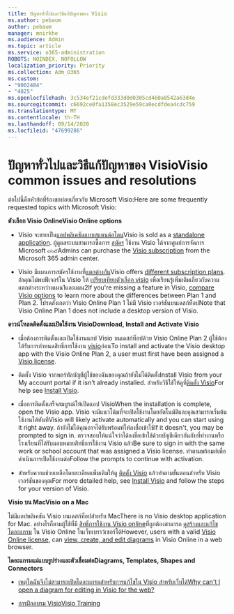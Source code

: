```yaml
---
title: ปัญหาทั่วไปและวิธีแก้ปัญหาของ Visio
ms.author: pebaum
author: pebaum
manager: mnirkhe
ms.audience: Admin
ms.topic: article
ms.service: o365-administration
ROBOTS: NOINDEX, NOFOLLOW
localization_priority: Priority
ms.collection: Adm_O365
ms.custom:
- "9002484"
- "4825"
ms.openlocfilehash: 3c534ef21cdefd333d0d0305cd460a0542a63d4e
ms.sourcegitcommit: c6692ce0fa1358ec3529e59ca0ecdfdea4cdc759
ms.translationtype: MT
ms.contentlocale: th-TH
ms.lasthandoff: 09/14/2020
ms.locfileid: "47699286"
---
```

# <a name="visio-common-issues-and-resolutions"></a><span data-ttu-id="e3cc1-102">ปัญหาทั่วไปและวิธีแก้ปัญหาของ Visio</span><span class="sxs-lookup"><span data-stu-id="e3cc1-102">Visio common issues and resolutions</span></span>

<span data-ttu-id="e3cc1-103">ต่อไปนี้คือหัวข้อที่ร้องขอบ่อยเกี่ยวกับ Microsoft Visio:</span><span class="sxs-lookup"><span data-stu-id="e3cc1-103">Here are some frequently requested topics with Microsoft Visio:</span></span>

<span data-ttu-id="e3cc1-104">**ตัวเลือก Visio Online**</span><span class="sxs-lookup"><span data-stu-id="e3cc1-104">**Visio Online options**</span></span>

- <span data-ttu-id="e3cc1-105">Visio จะขายเป็น[แอปพลิเคชันแบบสแตนด์อโลน](https://products.office.com/visio/flowchart-software)</span><span class="sxs-lookup"><span data-stu-id="e3cc1-105">Visio is sold as a [standalone application](https://products.office.com/visio/flowchart-software).</span></span> <span data-ttu-id="e3cc1-106">ผู้ดูแลระบบสามารถซื้อการ [สมัคร](https://docs.microsoft.com/alchemyinsights/purchase-visio-subscription) ใช้งาน Visio ได้จากศูนย์การจัดการ Microsoft ๓๖๕</span><span class="sxs-lookup"><span data-stu-id="e3cc1-106">Admins can purchase the [Visio subscription](https://docs.microsoft.com/alchemyinsights/purchase-visio-subscription) from the Microsoft 365 admin center.</span></span>

- <span data-ttu-id="e3cc1-107">Visio มีแผนการสมัครใช้งานที่[แตกต่างกัน](https://products.office.com/visio/microsoft-visio-plans-and-pricing-compare-visio-options)</span><span class="sxs-lookup"><span data-stu-id="e3cc1-107">Visio offers [different subscription plans](https://products.office.com/visio/microsoft-visio-plans-and-pricing-compare-visio-options).</span></span> <span data-ttu-id="e3cc1-108">ถ้าคุณไม่พบฟีเจอร์ใน Visio ให้ [เปรียบเทียบตัวเลือก visio](https://products.office.com/visio/microsoft-visio-plans-and-pricing-compare-visio-options) เพื่อเรียนรู้เพิ่มเติมเกี่ยวกับความแตกต่างระหว่างแผน1และแผน2</span><span class="sxs-lookup"><span data-stu-id="e3cc1-108">If you're missing a feature in Visio, [compare Visio options](https://products.office.com/visio/microsoft-visio-plans-and-pricing-compare-visio-options) to learn more about the differences between Plan 1 and Plan 2.</span></span>  <span data-ttu-id="e3cc1-109">โปรดสังเกตว่า Visio Online Plan 1 ไม่มี Visio เวอร์ชันบนเดสก์ท็อป</span><span class="sxs-lookup"><span data-stu-id="e3cc1-109">Note that Visio Online Plan 1 does not include a desktop version of Visio.</span></span>

<span data-ttu-id="e3cc1-110">**ดาวน์โหลดติดตั้งและเปิดใช้งาน Visio**</span><span class="sxs-lookup"><span data-stu-id="e3cc1-110">**Download, Install and Activate Visio**</span></span>

- <span data-ttu-id="e3cc1-111">เมื่อต้องการติดตั้งและเปิดใช้งานแอป Visio บนเดสก์ท็อปด้วย Visio Online Plan 2 ผู้ใช้ต้องได้รับการกำหนดสิทธิ์การใช้งาน [visio](https://docs.microsoft.com/microsoft-365/admin/add-users/add-users)ก่อน</span><span class="sxs-lookup"><span data-stu-id="e3cc1-111">To install and activate the Visio desktop app with the Visio Online Plan 2, a user must first have been assigned a [Visio license](https://docs.microsoft.com/microsoft-365/admin/add-users/add-users).</span></span>

- <span data-ttu-id="e3cc1-112">ติดตั้ง Visio จากพอร์ทัลบัญชีผู้ใช้ของฉันของคุณถ้ายังไม่ได้ติดตั้ง</span><span class="sxs-lookup"><span data-stu-id="e3cc1-112">Install Visio from your My account portal if it isn't already installed.</span></span> <span data-ttu-id="e3cc1-113">สำหรับวิธีใช้ให้ดูที่[ติดตั้ง Visio](https://support.office.com/article/f98f21e3-aa02-4827-9167-ddab5b025710)</span><span class="sxs-lookup"><span data-stu-id="e3cc1-113">For help see [Install Visio](https://support.office.com/article/f98f21e3-aa02-4827-9167-ddab5b025710).</span></span>

- <span data-ttu-id="e3cc1-114">เมื่อการติดตั้งเสร็จสมบูรณ์ให้เปิดแอป Visio</span><span class="sxs-lookup"><span data-stu-id="e3cc1-114">When the installation is complete, open the Visio app.</span></span> <span data-ttu-id="e3cc1-115">Visio จะมีแนวโน้มที่จะเปิดใช้งานโดยอัตโนมัติและคุณสามารถเริ่มต้นใช้งานได้ทันที</span><span class="sxs-lookup"><span data-stu-id="e3cc1-115">Visio will likely activate automatically and you can start using it right away.</span></span> <span data-ttu-id="e3cc1-116">ถ้ายังไม่ได้คุณอาจได้รับพร้อมท์ให้ลงชื่อเข้าใช้</span><span class="sxs-lookup"><span data-stu-id="e3cc1-116">If it doesn't, you may be prompted to sign in.</span></span> <span data-ttu-id="e3cc1-117">ตรวจสอบให้แน่ใจว่าได้ลงชื่อเข้าใช้ด้วยบัญชีเดียวกันกับที่ทำงานหรือโรงเรียนที่ได้รับมอบหมายสิทธิ์การใช้งาน Visio แล้ว</span><span class="sxs-lookup"><span data-stu-id="e3cc1-117">Be sure to sign in with the same work or school account that was assigned a Visio license.</span></span> <span data-ttu-id="e3cc1-118">ทำตามพร้อมท์เพื่อดำเนินการเปิดใช้งานต่อ</span><span class="sxs-lookup"><span data-stu-id="e3cc1-118">Follow the prompts to continue with activation.</span></span>

- <span data-ttu-id="e3cc1-119">สำหรับความช่วยเหลือโดยละเอียดเพิ่มเติมให้ดู [ติดตั้ง Visio](https://support.office.com/article/f98f21e3-aa02-4827-9167-ddab5b025710) แล้วทำตามขั้นตอนสำหรับ Visio เวอร์ชันของคุณ</span><span class="sxs-lookup"><span data-stu-id="e3cc1-119">For more detailed help, see [Install Visio](https://support.office.com/article/f98f21e3-aa02-4827-9167-ddab5b025710) and follow the steps for your version of Visio.</span></span>

<span data-ttu-id="e3cc1-120">**Visio บน Mac**</span><span class="sxs-lookup"><span data-stu-id="e3cc1-120">**Visio on a Mac**</span></span>

<span data-ttu-id="e3cc1-121">ไม่มีแอปพลิเคชัน Visio บนเดสก์ท็อปสำหรับ Mac</span><span class="sxs-lookup"><span data-stu-id="e3cc1-121">There is no Visio desktop application for Mac.</span></span> <span data-ttu-id="e3cc1-122">อย่างไรก็ตามผู้ใช้ที่มี [สิทธิ์การใช้งาน Visio online](https://docs.microsoft.com/microsoft-365/admin/add-users/add-users)ที่ถูกต้องสามารถ [ดูสร้างและแก้ไขไดอะแกรม](https://support.office.com/article/06f04845-91b8-4e8f-881f-a43c970735fc) ใน Visio Online ในเว็บเบราว์เซอร์ได้</span><span class="sxs-lookup"><span data-stu-id="e3cc1-122">However, users with a valid [Visio Online license](https://docs.microsoft.com/microsoft-365/admin/add-users/add-users), can [view, create, and edit diagrams](https://support.office.com/article/06f04845-91b8-4e8f-881f-a43c970735fc) in Visio Online in a web browser.</span></span>

<span data-ttu-id="e3cc1-123">**ไดอะแกรมแม่แบบรูปร่างและตัวเชื่อมต่อ**</span><span class="sxs-lookup"><span data-stu-id="e3cc1-123">**Diagrams, Templates, Shapes and Connectors**</span></span>

- [<span data-ttu-id="e3cc1-124">เหตุใดฉันจึงไม่สามารถเปิดไดอะแกรมสำหรับการแก้ไขใน Visio สำหรับเว็บได้</span><span class="sxs-lookup"><span data-stu-id="e3cc1-124">Why can't I open a diagram for editing in Visio for the web?</span></span>](https://support.microsoft.com/office/ea4a23d3-21d3-4878-945e-cf1be4140357)

- [<span data-ttu-id="e3cc1-125">การฝึกอบรม Visio</span><span class="sxs-lookup"><span data-stu-id="e3cc1-125">Visio Training</span></span>](https://support.office.com/article/visio-training-e058bcfa-1d90-4653-afc6-e84d54cf94a6)
